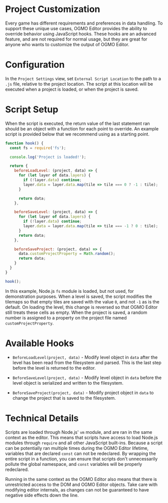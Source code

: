 # Project Customization

Every game has different requirements and preferences in data handling. To support these unique use cases, OGMO Editor provides the ability to override behavior using JavaScript hooks. These hooks are an advanced feature, and are not required for normal usage, but they are great for anyone who wants to customize the output of OGMO Editor.

# Configuration

In the `Project Settings` view, set `External Script Location` to the path to a `.js` file, relative to the project location. The script at this location will be executed when a project is loaded, or when the project is saved.

# Script Setup

When the script is executed, the return value of the last statement ran should be an object with a function for each point to override. An example script is provided below that we recommend using as a starting point.

```js
function hook() {
  const fs = require('fs');

  console.log('Project is loaded!');

  return {
    beforeLoadLevel: (project, data) => {
      for (let layer of data.layers) {
        if (!layer.data) continue;
        layer.data = layer.data.map(tile => tile === 0 ? -1 : tile);
      }

      return data;
    },

    beforeSaveLevel: (project, data) => {
      for (let layer of data.layers) {
        if (!layer.data) continue;
        layer.data = layer.data.map(tile => tile === -1 ? 0 : tile);
      }
      return data;
    },

    beforeSaveProject: (project, data) => {
      data.customProjectProperty = Math.random();
      return data;
    }
  }
}

hook();
```

In this example, Node.js `fs` module is loaded, but not used, for demonstration purposes. When a level is saved, the script modifies the tilemaps so that empty tiles are saved with the value `0`, and not `-1` as is the default. On loading the level, this change is reversed so that OGMO Editor still treats these cells as empty. When the project is saved, a random number is assigned to a property on the project file named `customProjectProperty`.

# Available Hooks

  - `BeforeLoadLevel(project, data)` - Modify level object in `data` after the level has been read from the filesystem and parsed. This is the last step before the level is returned to the editor.

  - `BeforeSaveLevel(project, data)` - Modify level object in `data` before the level object is serialized and written to the filesystem.

  - `BeforeSaveProject(project, data)` - Modify project object in `data` to change the project that is saved to the filesystem.

# Technical Details

Scripts are loaded through Node.js' `vm` module, and are ran in the same context as the editor. This means that scripts have access to load Node.js modules through `require` and all other JavaScript built-ins. Because a script can be potentially ran multiple times during the OGMO Editor lifetime, variables that are declared `const` can not be redeclared. By wrapping the entire script in a function, you can ensure that scripts don't unnecessarily pollute the global namespace, and `const` variables will be properly redeclared.

Running in the same context as the OGMO Editor also means that there is unrestricted access to the DOM and OGMO Editor objects. Take care with modifying editor internals, as changes can not be guaranteed to have negative side effects down the line.